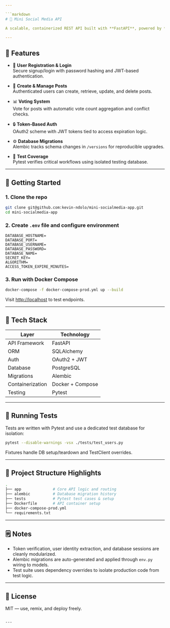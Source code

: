 ```yaml
---

```markdown
# 🧵 Mini Social Media API

A scalable, containerized REST API built with **FastAPI**, powered by **PostgreSQL**, and orchestrated with **Docker**. It features secure user authentication, post creation with voting mechanics, and robust testing/migration pipelines via **Alembic** and **Pytest**.

---
```


## 🧠 Features

- 👤 **User Registration & Login**  
  Secure signup/login with password hashing and JWT-based authentication.

- 📝 **Create & Manage Posts**  
  Authenticated users can create, retrieve, update, and delete posts.

- 📊 **Voting System**  
  Vote for posts with automatic vote count aggregation and conflict checks.

- 🔒 **Token-Based Auth**  
  OAuth2 scheme with JWT tokens tied to access expiration logic.

- ⚙️ **Database Migrations**  
  Alembic tracks schema changes in `/versions` for reproducible upgrades.

- 🧪 **Test Coverage**  
  Pytest verifies critical workflows using isolated testing database.

---

## 🚀 Getting Started

### 1. Clone the repo
```bash
git clone git@github.com:kevin-ndolo/mini-socialmedia-app.git
cd mini-socialmedia-app
```

### 2. Create `.env` file and configure environment
```env
DATABASE_HOSTNAME=
DATABASE_PORT=
DATABASE_USERNAME=
DATABASE_PASSWORD=
DATABASE_NAME=
SECRET_KEY=
ALGORITHM=
ACCESS_TOKEN_EXPIRE_MINUTES=
```

### 3. Run with Docker Compose
```bash
docker-compose -f docker-compose-prod.yml up --build
```

Visit [http://localhost](http://localhost) to test endpoints.

---

## 🧱 Tech Stack

| Layer            | Technology           |
|------------------|----------------------|
| API Framework    | FastAPI              |
| ORM              | SQLAlchemy           |
| Auth             | OAuth2 + JWT         |
| Database         | PostgreSQL           |
| Migrations       | Alembic              |
| Containerization | Docker + Compose     |
| Testing          | Pytest               |

---

## 🧪 Running Tests
Tests are written with Pytest and use a dedicated test database for isolation:

```bash
pytest --disable-warnings -vsx ./tests/test_users.py
```

Fixtures handle DB setup/teardown and TestClient overrides.

---

## 📂 Project Structure Highlights
```bash
.
├── app              # Core API logic and routing
├── alembic          # Database migration history
├── tests            # Pytest test cases & setup
├── Dockerfile       # API container setup
├── docker-compose-prod.yml
└── requirements.txt
```

---

## 🗒️ Notes

- Token verification, user identity extraction, and database sessions are cleanly modularized.
- Alembic migrations are auto-generated and applied through `env.py` wiring to models.
- Test suite uses dependency overrides to isolate production code from test logic.

---

## 📄 License
MIT — use, remix, and deploy freely.

```

---

